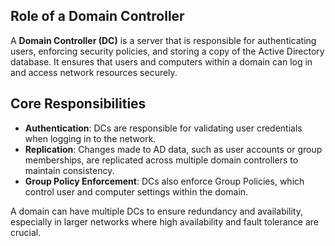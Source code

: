 

## Role of a Domain Controller
A **Domain Controller (DC)** is a server that is responsible for authenticating users, enforcing security policies, and storing a copy of the Active Directory database. It ensures that users and computers within a domain can log in and access network resources securely.

## Core Responsibilities
- **Authentication**: DCs are responsible for validating user credentials when logging in to the network.
- **Replication**: Changes made to AD data, such as user accounts or group memberships, are replicated across multiple domain controllers to maintain consistency.
- **Group Policy Enforcement**: DCs also enforce Group Policies, which control user and computer settings within the domain.

A domain can have multiple DCs to ensure redundancy and availability, especially in larger networks where high availability and fault tolerance are crucial.
